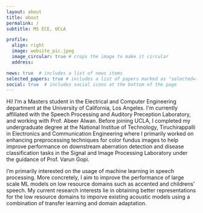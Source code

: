 ```yaml
---
layout: about
title: about
permalink: /
subtitle: MS ECE, UCLA

profile:
  align: right
  image: website_pic.jpeg
  image_circular: true # crops the image to make it circular
  address: 

news: true  # includes a list of news items
selected_papers: true # includes a list of papers marked as "selected={true}"
social: true  # includes social icons at the bottom of the page
---
```


Hi! I’m a Masters student in the Electrical and Computer Engineering department at the University of California, Los Angeles. I'm currently affiliated with the Speech Processing and Auditory Preception Laboratory, and working with Prof. Abeer Alwan. Before joining UCLA, I completed my undergraduate degree at the National Institue of Technology, Tiruchirappalli in Electronics and Communication Engineering where I primarily worked on enhancing preprocessing techniques for color fundus images to help improve performance on downstream aberration detection and disease classification tasks in the Signal and Image Processing Laboratory under the guidance of Prof. Varun Gopi.

I’m primarily interested on the usage of machine learning in speech processing. More concretely, I aim to improve the performance of large scale ML models on low resource domains such as accented and childrens' speech. My current research interests lie in obtaining better representations for the low resource domains to imporve existing acoustic models using a combination of transfer learning and domain adaptation.
